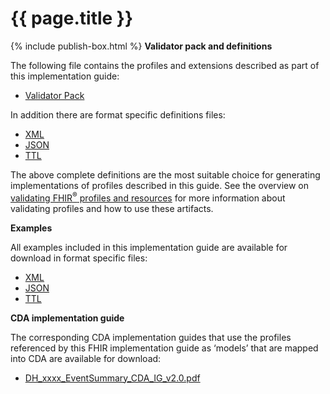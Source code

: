 # {{ page.title }}
{% include publish-box.html %}
**Validator pack and definitions**

The following file contains the profiles and extensions described as part of this implementation guide:
- [Validator Pack](validator.pack)

In addition there are format specific definitions files:
- [XML](definitions.xml.zip)
- [JSON](definitions.json.zip)
- [TTL](definitions.ttl.zip)

The above complete definitions are the most suitable choice for generating implementations of profiles described in this guide. See the overview on [validating FHIR<sup>&reg;</sup> profiles and resources](http://hl7.org/fhir/STU3/validation.html) for more information about validating profiles and how to use these artifacts.

**Examples** 

All examples included in this implementation guide are available for download in format specific files:

- [XML](examples.xml.zip)
- [JSON](examples.json.zip)
- [TTL](examples.ttl.zip)

**CDA implementation guide**

The corresponding CDA implementation guides that use the profiles referenced by this FHIR implementation guide as ‘models’ that are mapped into CDA are available for download:

- [DH_xxxx_EventSummary_CDA_IG_v2.0.pdf](..\..\..\ci-fhir-stu3\pages\EventSummary\_includes\DH_xxxx_EventSummary_CDA_IG_v2.0.pdf)